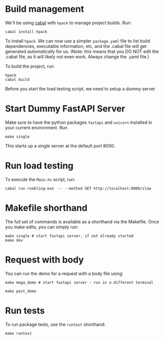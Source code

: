 # Build management
We'll be using [cabal](https://www.haskell.org/cabal/) with `hpack` to manage project builds. Run:

```
cabal install hpack 
```
To install `hpack`. We can now use a simpler `package.yaml` file to list build dependencies, executable information, etc, and the .cabal file will get generated _automatically_ for us. (Note: this means that you DO NOT edit the .cabal file, as it will likely not even work. Always change the .yaml file.)

To build the project, run
```
hpack
cabal build
```
Before you start the load testing script, we need to setup a dummy server

# Start Dummy FastAPI Server
Make sure to have the python packages `fastapi` and `uvicorn` installed in your current environment. Run

```
make single
```

This starts up a single server at the default port 8000.

# Run load testing

To execute the `Main.hs` script, run:
```
cabal run roebling-exe  -- --method GET http://localhost:8000/slow
```


# Makefile shorthand

The full set of commands is available as a shorthand via the Makefile. Once you make edits, you can simply run:
```
make single # start fastapi server, if not already started
make dev
```

# Request with body

You can run the demo for a request with a body file using:

```
make mega_demo # start fastapi server - run in a different terminal
```

```
make post_demo
```

# Run tests

To run package tests, use the `runtest` shorthand:
```
make runtest
```
